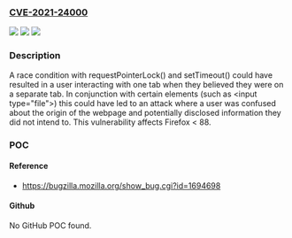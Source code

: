 ### [CVE-2021-24000](https://cve.mitre.org/cgi-bin/cvename.cgi?name=CVE-2021-24000)
![](https://img.shields.io/static/v1?label=Product&message=Firefox&color=blue)
![](https://img.shields.io/static/v1?label=Version&message=%3C%2088%20&color=brighgreen)
![](https://img.shields.io/static/v1?label=Vulnerability&message=requestPointerLock()%20could%20be%20applied%20to%20a%20tab%20different%20from%20the%20visible%20tab&color=brighgreen)

### Description

A race condition with requestPointerLock() and setTimeout() could have resulted in a user interacting with one tab when they believed they were on a separate tab. In conjunction with certain elements (such as &lt;input type="file"&gt;) this could have led to an attack where a user was confused about the origin of the webpage and potentially disclosed information they did not intend to. This vulnerability affects Firefox < 88.

### POC

#### Reference
- https://bugzilla.mozilla.org/show_bug.cgi?id=1694698

#### Github
No GitHub POC found.

